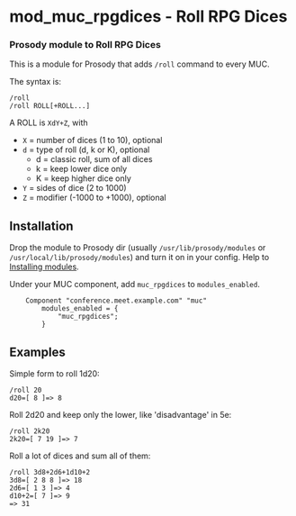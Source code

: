 # mod_muc_rpgdices - Roll RPG Dices
### Prosody module to Roll RPG Dices

This is a module for Prosody that adds `/roll` command to every MUC.

The syntax is:
```
/roll
/roll ROLL[+ROLL...]
```

A ROLL is `XdY+Z`, with
 - `X` = number of dices (1 to 10), optional
 - `d` = type of roll (d, k or K), optional
   - d = classic roll, sum of all dices
   - k = keep lower dice only
   - K = keep higher dice only
 - `Y` = sides of dice (2 to 1000)
 - `Z` = modifier (-1000 to +1000), optional

## Installation

Drop the module to Prosody dir (usually `/usr/lib/prosody/modules` or `/usr/local/lib/prosody/modules`) and turn it on in your config. Help to [Installing modules](https://prosody.im/doc/installing_modules).

Under your MUC component, add `muc_rpgdices` to `modules_enabled`.

``` config
    Component "conference.meet.example.com" "muc"
        modules_enabled = {
            "muc_rpgdices";
        }
```

## Examples

Simple form to roll 1d20:
```
/roll 20
d20=[ 8 ]=> 8
```

Roll 2d20 and keep only the lower, like 'disadvantage' in 5e:
```
/roll 2k20
2k20=[ 7 19 ]=> 7
```

Roll a lot of dices and sum all of them:
```
/roll 3d8+2d6+1d10+2
3d8=[ 2 8 8 ]=> 18
2d6=[ 1 3 ]=> 4
d10+2=[ 7 ]=> 9
=> 31
```
